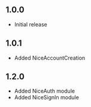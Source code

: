 ## 1.0.0

* Initial release

## 1.0.1

* Added NiceAccountCreation

## 1.2.0

* Added NiceAuth module
* Added NiceSignIn module
